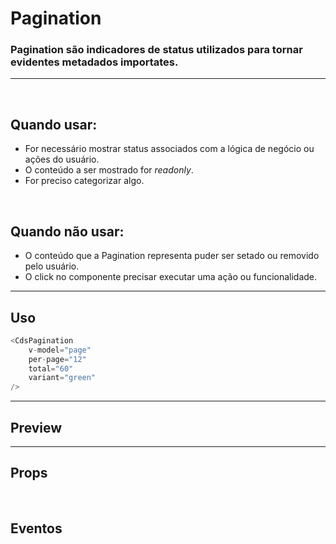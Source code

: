 # Pagination

### Pagination são indicadores de status utilizados para tornar evidentes metadados importates.
---
<br />

## Quando usar:
- For necessário mostrar status associados com a lógica de negócio ou ações do usuário.
- O conteúdo a ser mostrado for *readonly*.
- For preciso categorizar algo.


<br />

## Quando não usar:
- O conteúdo que a Pagination representa puder ser setado ou removido pelo usuário.
- O click no componente precisar executar uma ação ou funcionalidade.

---

## Uso

```js
<CdsPagination
	v-model="page"
	per-page="12"
	total="60"
	variant="green"
/>
```

---

## Preview

<PreviewBuilder
	:component="CdsPagination"
	:events="cdsPaginationEvents"
	:total="60"
	:perPage="12"
/>

---

## Props

<APITable
	name="Pagination"
	section="props"
/>
<br />

## Eventos

<APITable
	name="Pagination"
	section="events"
/>
<br />

<script setup>
import CdsPagination from '@/components/Pagination.vue';

const cdsPaginationEvents = [
	'update:modelValue'
];
</script>

